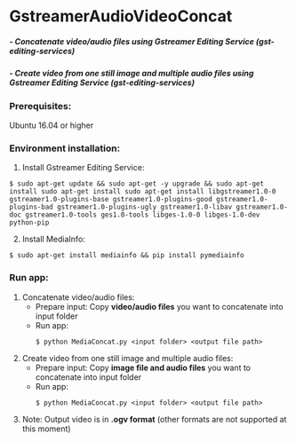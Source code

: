 # GstreamerAudioVideoConcat

##### - Concatenate video/audio files using Gstreamer Editing Service (gst-editing-services)
##### - Create video from one still image and multiple audio files using Gstreamer Editing Service (gst-editing-services)

### Prerequisites:
Ubuntu 16.04 or higher

### Environment installation:
1. Install Gstreamer Editing Service:
```
$ sudo apt-get update && sudo apt-get -y upgrade && sudo apt-get install sudo apt-get install sudo apt-get install libgstreamer1.0-0 gstreamer1.0-plugins-base gstreamer1.0-plugins-good gstreamer1.0-plugins-bad gstreamer1.0-plugins-ugly gstreamer1.0-libav gstreamer1.0-doc gstreamer1.0-tools ges1.0-tools libges-1.0-0 libges-1.0-dev python-pip
```

2. Install MediaInfo:
```
$ sudo apt-get install mediainfo && pip install pymediainfo
```
  
### Run app:
1. Concatenate video/audio files:
   - Prepare input: Copy **video/audio files** you want to concatenate into input folder
   - Run app:
     ```
     $ python MediaConcat.py <input folder> <output file path>
     ```
2. Create video from one still image and multiple audio files:
   - Prepare input: Copy **image file and audio files** you want to concatenate into input folder
   - Run app:
     ```
     $ python MediaConcat.py <input folder> <output file path>
     ```  
3. Note: Output video is in **.ogv format** (other formats are not supported at this moment)
